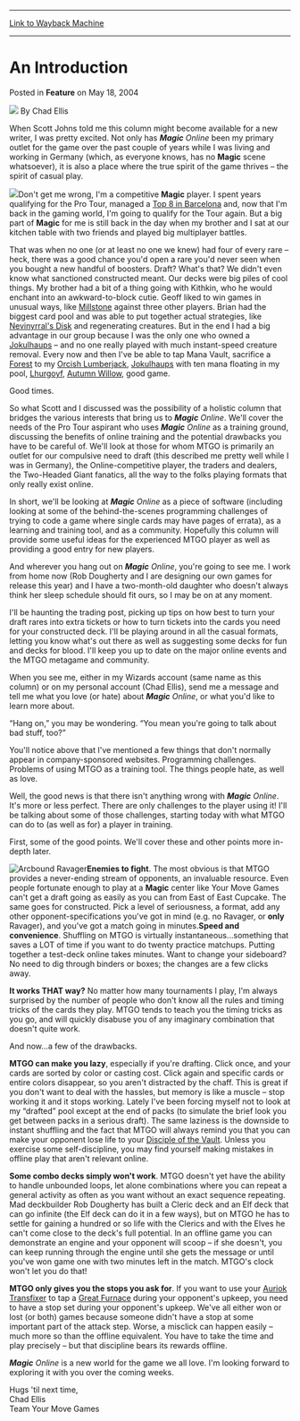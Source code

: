 
---
[Link to Wayback Machine](https://web.archive.org/web/20220119155550/https://magic.wizards.com/en/articles/archive/feature/introduction-2004-05-18)

[_metadata_:wayback_url]:- "https://magic.wizards.com/en/articles/archive/feature/introduction-2004-05-18"
[_metadata_:wayback_raw_url]:- "https://web.archive.org/web/20220119155550id_/https://magic.wizards.com/en/articles/archive/feature/introduction-2004-05-18"
[_metadata_:wayback_capture_timestamp]:- "2022-01-19 15:55:50+00:00"
[_metadata_:description]:- "When Scott Johns told me this column might become available for a new writer, I was pretty excited. Not only has Magic Online been my primary outlet for the game over the past couple of years while I was living and working in Germany (which, as everyone knows, has no Magic scene whatsoever), it is also a place where the true spirit of the game thrives – the spirit of casual"
[_metadata_:generator]:- "Drupal 7 (http://drupal.org)"
[_metadata_:publish_date]:- "2004-05-18"
---


An Introduction
===============



 Posted in **Feature**
 on May 18, 2004 






![](https://media.magic.wizards.com/styles/auth_small/public/images/hero/wizardslogo_thumb.jpg)
By Chad Ellis











When Scott Johns told me this column might become available for a new writer, I was pretty excited. Not only has ***Magic** Online* been my primary outlet for the game over the past couple of years while I was living and working in Germany (which, as everyone knows, has no **Magic** scene whatsoever), it is also a place where the true spirit of the game thrives – the spirit of casual play.

![](https://media.magic.wizards.com/image_legacy_migration/sideboard/images/PTBAR01/499.jpg)Don't get me wrong, I'm a competitive **Magic** player. I spent years qualifying for the Pro Tour, managed a [Top 8 in Barcelona](http://archive.wizards.com/sideboard/event.asp?event=PTBAR01) and, now that I'm back in the gaming world, I'm going to qualify for the Tour again. But a big part of **Magic** for me is still back in the day when my brother and I sat at our kitchen table with two friends and played big multiplayer battles.

That was when no one (or at least no one we knew) had four of every rare – heck, there was a good chance you'd open a rare you'd never seen when you bought a new handful of boosters. Draft? What's that? We didn't even know what sanctioned constructed meant. Our decks were big piles of cool things. My brother had a bit of a thing going with Kithkin, who he would enchant into an awkward-to-block cutie. Geoff liked to win games in unusual ways, like [Millstone](https://gatherer.wizards.com/Pages/Card/Details.aspx?name=Millstone) against three other players. Brian had the biggest card pool and was able to put together actual strategies, like [Nevinyrral's Disk](https://gatherer.wizards.com/Pages/Card/Details.aspx?name=Nevinyrral%27s+Disk) and regenerating creatures. But in the end I had a big advantage in our group because I was the only one who owned a [Jokulhaups](https://gatherer.wizards.com/Pages/Card/Details.aspx?name=Jokulhaups) – and no one really played with much instant-speed creature removal. Every now and then I've be able to tap Mana Vault, sacrifice a [Forest](https://gatherer.wizards.com/Pages/Card/Details.aspx?name=Forest) to my [Orcish Lumberjack](https://gatherer.wizards.com/Pages/Card/Details.aspx?name=Orcish+Lumberjack), [Jokulhaups](https://gatherer.wizards.com/Pages/Card/Details.aspx?name=Jokulhaups) with ten mana floating in my pool, [Lhurgoyf](https://gatherer.wizards.com/Pages/Card/Details.aspx?name=Lhurgoyf), [Autumn Willow](https://gatherer.wizards.com/Pages/Card/Details.aspx?name=Autumn+Willow), good game.

Good times.

So what Scott and I discussed was the possibility of a holistic column that bridges the various interests that bring us to ***Magic** Online*. We'll cover the needs of the Pro Tour aspirant who uses ***Magic** Online* as a training ground, discussing the benefits of online training and the potential drawbacks you have to be careful of. We'll look at those for whom MTGO is primarily an outlet for our compulsive need to draft (this described me pretty well while I was in Germany), the Online-competitive player, the traders and dealers, the Two-Headed Giant fanatics, all the way to the folks playing formats that only really exist online.

In short, we'll be looking at ***Magic** Online* as a piece of software (including looking at some of the behind-the-scenes programming challenges of trying to code a game where single cards may have pages of errata), as a learning and training tool, and as a community. Hopefully this column will provide some useful ideas for the experienced MTGO player as well as providing a good entry for new players.

And wherever you hang out on ***Magic** Online*, you're going to see me. I work from home now (Rob Dougherty and I are designing our own games for release this year) and I have a two-month-old daughter who doesn't always think her sleep schedule should fit ours, so I may be on at any moment.

I'll be haunting the trading post, picking up tips on how best to turn your draft rares into extra tickets or how to turn tickets into the cards you need for your constructed deck. I'll be playing around in all the casual formats, letting you know what's out there as well as suggesting some decks for fun and decks for blood. I'll keep you up to date on the major online events and the MTGO metagame and community.

When you see me, either in my Wizards account (same name as this column) or on my personal account (Chad Ellis), send me a message and tell me what you love (or hate) about ***Magic** Online*, or what you'd like to learn more about.

“Hang on,” you may be wondering. “You mean you're going to talk about bad stuff, too?”

You'll notice above that I've mentioned a few things that don't normally appear in company-sponsored websites. Programming challenges. Problems of using MTGO as a training tool. The things people hate, as well as love.

Well, the good news is that there isn't anything wrong with ***Magic** Online*. It's more or less perfect. There are only challenges to the player using it! I'll be talking about some of those challenges, starting today with what MTGO can do to (as well as for) a player in training.

First, some of the good points. We'll cover these and other points more in-depth later.

![Arcbound Ravager](http://gatherer.wizards.com/Handlers/Image.ashx?type=card&name=Arcbound+Ravager)**Enemies to fight**. The most obvious is that MTGO provides a never-ending stream of opponents, an invaluable resource. Even people fortunate enough to play at a **Magic** center like Your Move Games can't get a draft going as easily as you can from East of East Cupcake. The same goes for constructed. Pick a level of seriousness, a format, add any other opponent-specifications you've got in mind (e.g. no Ravager, or **only** Ravager), and you've got a match going in minutes.**Speed and convenience**. Shuffling on MTGO is virtually instantaneous…something that saves a LOT of time if you want to do twenty practice matchups. Putting together a test-deck online takes minutes. Want to change your sideboard? No need to dig through binders or boxes; the changes are a few clicks away.

**It works THAT way?** No matter how many tournaments I play, I'm always surprised by the number of people who don't know all the rules and timing tricks of the cards they play. MTGO tends to teach you the timing tricks as you go, and will quickly disabuse you of any imaginary combination that doesn't quite work.

And now…a few of the drawbacks.

**MTGO can make you lazy**, especially if you're drafting. Click once, and your cards are sorted by color or casting cost. Click again and specific cards or entire colors disappear, so you aren't distracted by the chaff. This is great if you don't want to deal with the hassles, but memory is like a muscle – stop working it and it stops working. Lately I've been forcing myself not to look at my “drafted” pool except at the end of packs (to simulate the brief look you get between packs in a serious draft). The same laziness is the downside to instant shuffling and the fact that MTGO will always remind you that you can make your opponent lose life to your [Disciple of the Vault](https://gatherer.wizards.com/Pages/Card/Details.aspx?name=Disciple+of+the+Vault). Unless you exercise some self-discipline, you may find yourself making mistakes in offline play that aren't relevant online.

**Some combo decks simply won't work**. MTGO doesn't yet have the ability to handle unbounded loops, let alone combinations where you can repeat a general activity as often as you want without an exact sequence repeating. Mad deckbuilder Rob Dougherty has built a Cleric deck and an Elf deck that can go infinite (the Elf deck can do it in a few ways), but on MTGO he has to settle for gaining a hundred or so life with the Clerics and with the Elves he can't come close to the deck's full potential. In an offline game you can demonstrate an engine and your opponent will scoop – if she doesn't, you can keep running through the engine until she gets the message or until you've won game one with two minutes left in the match. MTGO's clock won't let you do that!

**MTGO only gives you the stops you ask for**. If you want to use your [Auriok Transfixer](https://gatherer.wizards.com/Pages/Card/Details.aspx?name=Auriok+Transfixer) to tap a [Great Furnace](https://gatherer.wizards.com/Pages/Card/Details.aspx?name=Great+Furnace) during your opponent's upkeep, you need to have a stop set during your opponent's upkeep. We've all either won or lost (or both) games because someone didn't have a stop at some important part of the attack step. Worse, a misclick can happen easily – much more so than the offline equivalent. You have to take the time and play precisely – but that discipline bears its rewards offline.

***Magic** Online* is a new world for the game we all love. I'm looking forward to exploring it with you over the coming weeks.

Hugs 'til next time,  
 Chad Ellis  
 Team Your Move Games







